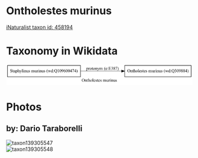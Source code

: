 
Ontholestes murinus
===================
  
[iNaturalist taxon id: 458194](https://www.inaturalist.org/taxa/458194)
# Taxonomy in Wikidata
  
![Ontholestes murinus](../wikidata_schemas/Ontholestes_murinus.gv.png)
# Photos

## by: Dario Taraborelli
  
![taxon139305547](https://inaturalist-open-data.s3.amazonaws.com/photos/149238204/medium.jpeg)  
![taxon139305548](https://inaturalist-open-data.s3.amazonaws.com/photos/149238222/medium.jpeg)